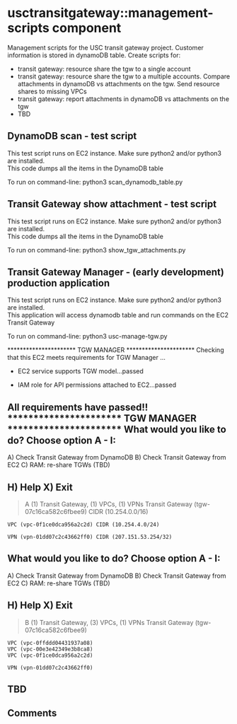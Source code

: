 # usctransitgateway::management-scripts component
Management scripts for the USC transit gateway project.  Customer information is stored in dynamoDB table.  Create scripts for:
- transit gateway: resource share the tgw to a single account 
- transit gateway: resource share the tgw to a multiple accounts.  Compare attachments in dynamoDB vs attachments on the tgw.  Send resource shares to missing VPCs
- transit gateway: report attachments in dynamoDB vs attachments on the tgw
- TBD


## DynamoDB scan - test script
This test script runs on EC2 instance.  Make sure python2 and/or python3 are installed.  
This code dumps all the items in the DynamoDB table

To run on command-line: 
python3 scan_dynamodb_table.py


## Transit Gateway show attachment - test script
This test script runs on EC2 instance.  Make sure python2 and/or python3 are installed.  
This code dumps all the items in the DynamoDB table

To run on command-line: 
python3 show_tgw_attachments.py


## Transit Gateway Manager - (early development) production application
This test script runs on EC2 instance.  Make sure python2 and/or python3 are installed.  
This application will access dynamodb table and run commands on the EC2 Transit Gateway

To run on command-line: 
python3 usc-manage-tgw.py

********************** TGW MANAGER **********************
Checking that this EC2 meets requirements for TGW Manager ...

- EC2 service supports TGW model...passed

- IAM role for API permissions attached to EC2...passed

All requirements have passed!!
********************** TGW MANAGER **********************
What would you like to do? Choose option A - I:
--------------------------------------------------------
A) Check Transit Gateway from DynamoDB
B) Check Transit Gateway from EC2
C) RAM: re-share TGWs (TBD)

H) Help
X) Exit
--------------------------------------------------------
> A
(1) Transit Gateway, (1) VPCs, (1) VPNs
Transit Gateway (tgw-07c16ca582c6fbee9) CIDR (10.254.0.0/16)

    VPC (vpc-0f1ce0dca956a2c2d) CIDR (10.254.4.0/24)

    VPN (vpn-01dd07c2c43662ff0) CIDR (207.151.53.254/32)

What would you like to do? Choose option A - I:
--------------------------------------------------------
A) Check Transit Gateway from DynamoDB
B) Check Transit Gateway from EC2
C) RAM: re-share TGWs (TBD)

H) Help
X) Exit
--------------------------------------------------------
> B
(1) Transit Gateway, (3) VPCs, (1) VPNs
Transit Gateway (tgw-07c16ca582c6fbee9)

    VPC (vpc-0ffddd04431937a08)
    VPC (vpc-00e3e42349e3b8ca8)
    VPC (vpc-0f1ce0dca956a2c2d)

    VPN (vpn-01dd07c2c43662ff0)






## TBD


## Comments

